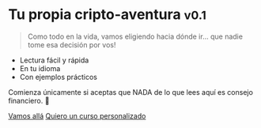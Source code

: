 # Tu propia cripto-aventura <small>v0.1</small>

>Como todo en la vida, vamos eligiendo hacia dónde ir... que nadie tome esa decisión por vos!

- Lectura fácil y rápida
- En tu idioma
- Con ejemplos prácticos

Comienza únicamente si aceptas que NADA de lo que lees aquí es consejo financiero. 🧉

[Vamos allá](#vamos)
[Quiero un curso personalizado](https://www.locademiacripto.com/p/cursos.html)
